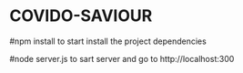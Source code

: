 # COVIDO-SAVIOUR


#npm install
to start install the project dependencies

#node server.js
to sart server and go to http://localhost:300
